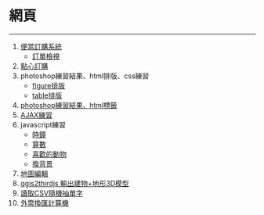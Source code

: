 # 網頁
***
1. [便當訂購系統](https://chihyun.github.io/ww/pandon.html)
    * [訂單檢視](https://docs.google.com/spreadsheets/d/1TG29d7KF9W1WuWST3m8fUGXJ9BXlOcijbO3n9PS9CCQ/edit?usp=sharing)
2. [點心訂購](https://chihyun.github.io/ww/lineFrom_no.html)
3. photoshop練習結果、html排版、css練習 
    * [figure排版](https://chihyun.github.io/ww/03/ps%20pratice%20web_figure.html)
    * [table排版](https://chihyun.github.io/ww/03/ps%20pratice%20web_table.html)
4. [photoshop練習結果、html標籤](https://chihyun.github.io/ww/04/AP2018.html)
5. [AJAX練習](https://chihyun.github.io/ww/XMLHttpRequest.html)
6. javascript練習
    * [時鐘](https://chihyun.github.io/ww/06/clock.html)
    * [算數](https://chihyun.github.io/ww/06/count.html)
    * [喜歡的動物](https://chihyun.github.io/ww/06/getEleByID02.html)
    * [換背景](https://chihyun.github.io/ww/06/getEleByN.html)
7. [地圖編輯](https://chihyun.github.io/ww/07/ADD47K.html)
8. [qgis2thirdjs 輸出建物+地形3D模型](https://chihyun.github.io/ww/08/index.html)
10. [讀取CSV隨機抽單字](https://chihyun.github.io/ww/10/randomEN.html)
11. [外幣換匯計算機](https://chihyun.github.io/ww/11/count_money.html)
